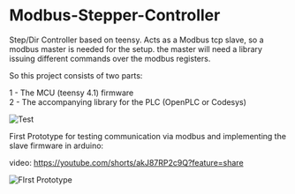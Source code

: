 # Modbus-Stepper-Controller
Step/Dir Controller based on teensy. Acts as a Modbus tcp slave, so a modbus master is needed for the setup. the master will need a library issuing different commands over the modbus registers.

So this project consists of two parts:

1 - The MCU (teensy 4.1) firmware  
2 - The accompanying library for the PLC (OpenPLC or Codesys)  

![Test](https://user-images.githubusercontent.com/101837284/159583834-0b0fe905-bf78-46a9-b57c-8987204d72fe.png)

First Prototype for testing communication via modbus and implementing the slave firmware in arduino:

video: https://youtube.com/shorts/akJ87RP2c9Q?feature=share

![FIrst Prototype](https://user-images.githubusercontent.com/101837284/158897530-49c3237d-0893-4524-8a08-eb9b87bab08a.jpg)
